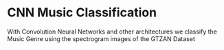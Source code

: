 # CNN Music Classification
With Convolution Neural Networks and other architectures we classify the Music Genre using the spectrogram images of the GTZAN Dataset
